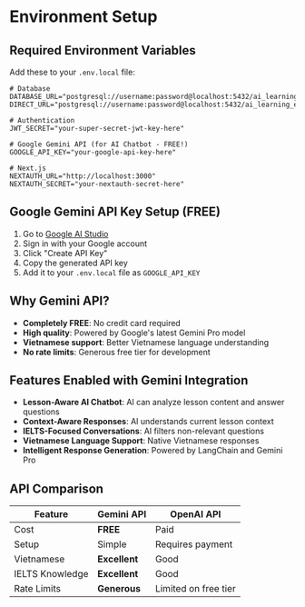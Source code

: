 # Environment Setup

## Required Environment Variables

Add these to your `.env.local` file:

```env
# Database
DATABASE_URL="postgresql://username:password@localhost:5432/ai_learning_english"
DIRECT_URL="postgresql://username:password@localhost:5432/ai_learning_english"

# Authentication
JWT_SECRET="your-super-secret-jwt-key-here"

# Google Gemini API (for AI Chatbot - FREE!)
GOOGLE_API_KEY="your-google-api-key-here"

# Next.js
NEXTAUTH_URL="http://localhost:3000"
NEXTAUTH_SECRET="your-nextauth-secret-here"
```

## Google Gemini API Key Setup (FREE)

1. Go to [Google AI Studio](https://makersuite.google.com/app/apikey)
2. Sign in with your Google account
3. Click "Create API Key"
4. Copy the generated API key
5. Add it to your `.env.local` file as `GOOGLE_API_KEY`

## Why Gemini API?

- **Completely FREE**: No credit card required
- **High quality**: Powered by Google's latest Gemini Pro model
- **Vietnamese support**: Better Vietnamese language understanding
- **No rate limits**: Generous free tier for development

## Features Enabled with Gemini Integration

- **Lesson-Aware AI Chatbot**: AI can analyze lesson content and answer questions
- **Context-Aware Responses**: AI understands current lesson context
- **IELTS-Focused Conversations**: AI filters non-relevant questions
- **Vietnamese Language Support**: Native Vietnamese responses
- **Intelligent Response Generation**: Powered by LangChain and Gemini Pro

## API Comparison

| Feature         | Gemini API    | OpenAI API           |
| --------------- | ------------- | -------------------- |
| Cost            | **FREE**      | Paid                 |
| Setup           | Simple        | Requires payment     |
| Vietnamese      | **Excellent** | Good                 |
| IELTS Knowledge | **Excellent** | Good                 |
| Rate Limits     | **Generous**  | Limited on free tier |
